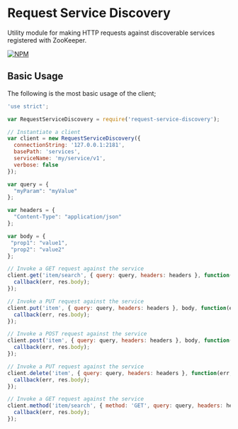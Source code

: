 # Request Service Discovery

Utility module for making HTTP requests against discoverable services registered with ZooKeeper.

[![NPM](https://nodei.co/npm/request-service-discovery.png?downloads=true&downloadRank=true&stars=true)](https://nodei.co/npm/request-service-discovery/)

## Basic Usage

The following is the most basic usage of the client;

```javascript
'use strict';

var RequestServiceDiscovery = require('request-service-discovery');

// Instantiate a client
var client = new RequestServiceDiscovery({
  connectionString: '127.0.0.1:2181',
  basePath: 'services',
  serviceName: 'my/service/v1',
  verbose: false
});

var query = {
  "myParam": "myValue"  
};

var headers = {
  "Content-Type": "application/json"  
};

var body = {
 "prop1": "value1",
 "prop2": "value2"  
};

// Invoke a GET request against the service
client.get('item/search', { query: query, headers: headers }, function(err, res) {
  callback(err, res.body);
});

// Invoke a PUT request against the service
client.put('item', { query: query, headers: headers }, body, function(err, res) {
  callback(err, res.body);
});

// Invoke a POST request against the service
client.post('item', { query: query, headers: headers }, body, function(err, res) {
  callback(err, res.body);
});

// Invoke a PUT request against the service
client.delete('item', { query: query, headers: headers }, function(err, res) {
  callback(err, res.body);
});

// Invoke a GET request against the service
client.method('item/search', { method: 'GET', query: query, headers: headers }, function(err, res) {
  callback(err, res.body);
});

```
